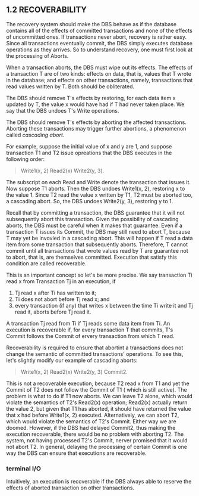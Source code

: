 1.2 RECOVERABILITY
---------

The recovery system should make the DBS behave as if the database contains all of the effects of committed transactions and 
none of the effects of uncommitted ones. If transactions never abort, recovery is rather easy. Since all transactions 
eventually commit, the DBS simply executes database operations as they arrives. So to understand recovery, one must first 
look at the processing of Aborts.

When a transaction aborts, the DBS must wipe out its effects. The effects of a transaction T are of two kinds: effects on 
data, that is, values that T wrote in the database; and effects on other transactions, namely, transactions that read values 
written by T. Both should be obliterated.

The DBS should remove T's effects by restoring, for each data item x updated by T, the value x would have had if T had never 
taken place. We say that the DBS undoes T's Write operations.

The DBS should remove T's effects by aborting the affected transactions. Aborting these transactions may trigger further 
abortions, a phenomenon called *cascading abort*.

For example, suppose the initial value of x and y are 1, and suppose transaction T1 and T2 issue opreations that the DBS 
executes in the following order:

> Write1(x, 2)
> Read2(x)
> Write2(y, 3).

The subscript on each Read and Write denote the transaction that issues it. Now suppose T1 aborts. Then the DBS undoes 
Write1(x, 2), restoring x to the value 1. Since T2 read the value x written by T1, T2 must be aborted too, a cascading abort. 
So, the DBS undoes Write2(y, 3), restoring y to 1.

Recall that by committing a transaction, the DBS guarantee that it will not subsequently abort this transaction. Given the 
possibility of cascading aborts, the DBS must be careful when it makes that guarantee. Even if a transaction T issues its 
Commit, the DBS may still need to abort T, because T may yet be invovled in a cascading abort. This will happen if T read a 
data item from some transaction that subsequently aborts. Therefore, T cannot commit until all transactions that wrote values 
read by T are guarantee not to abort, that is, are themselves committed. Execution that satisfy this condition are called 
recoverable.

This is an important concept so let's be more precise. We say transaction Ti read x from Transaction Tj in an execution, if 

1. Tj read x after Ti has written to it;
2. Ti does not abort before Tj read x; and
3. every transaction (if any) that writes x between the time Ti write it and Tj read it, aborts before Tj read it.

A transaction Tj read from Ti if Tj reads some data item from Ti. An execution is recoverable if, for every transaction T that 
commits, T's Commit follows the Commit of ervery transaction from which T read.

Recoverability is required to ensure that abortint a transactions does not change the semantic of committed transactions'
operations. To see this, let's slightly modify our example of cascading aborts:

> Write1(x, 2)
> Read2(x)
> Write2(y, 3)
> Commit2.

This is not a recoverable execution, because T2 read x from T1 and yet the Commit of T2 does not follow the Commit of T1 ( 
which is still active). The problem is what to do if T1 now aborts. We can leave T2 alone, which would violate the semantics 
of T2's Read2(x) operation; Read2(x) actually return the value 2, but given that T1 has aborted, it should have returned the value that x had before Write1(x, 2) executed. Alternatively, we can abort T2, which would violate the semantics of T2's 
Commit. Either way we are doomed. However, if the DBS had delayed Commit2, thus making the execution recoverable, there would 
be no problem with aborting T2. The system, not having processed T2's Commit, nerver promised that it would not abort T2. In 
general, delaying the processing of certain Commit is one way the DBS can ensure that executions are recoverable.

### terminal I/O

Intuitively, an execution is recoverable if the DBS always able to reserve the effects of aborted transaction on other
transactions.

